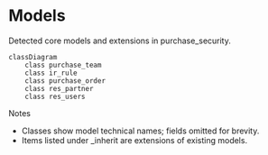 # Models

Detected core models and extensions in purchase_security.

```mermaid
classDiagram
    class purchase_team
    class ir_rule
    class purchase_order
    class res_partner
    class res_users
```

Notes
- Classes show model technical names; fields omitted for brevity.
- Items listed under _inherit are extensions of existing models.
